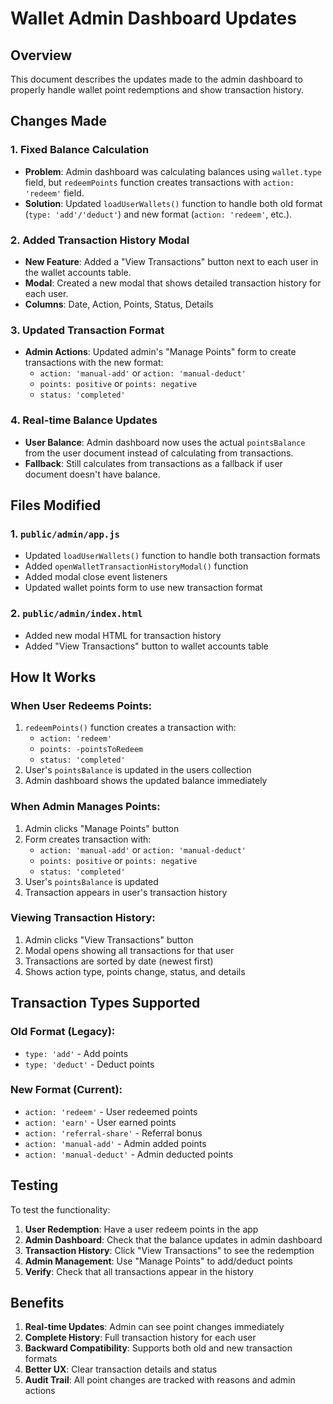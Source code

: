 # Wallet Admin Dashboard Updates

## Overview
This document describes the updates made to the admin dashboard to properly handle wallet point redemptions and show transaction history.

## Changes Made

### 1. Fixed Balance Calculation
- **Problem**: Admin dashboard was calculating balances using `wallet.type` field, but `redeemPoints` function creates transactions with `action: 'redeem'` field.
- **Solution**: Updated `loadUserWallets()` function to handle both old format (`type: 'add'/'deduct'`) and new format (`action: 'redeem'`, etc.).

### 2. Added Transaction History Modal
- **New Feature**: Added a "View Transactions" button next to each user in the wallet accounts table.
- **Modal**: Created a new modal that shows detailed transaction history for each user.
- **Columns**: Date, Action, Points, Status, Details

### 3. Updated Transaction Format
- **Admin Actions**: Updated admin's "Manage Points" form to create transactions with the new format:
  - `action: 'manual-add'` or `action: 'manual-deduct'`
  - `points: positive` or `points: negative`
  - `status: 'completed'`

### 4. Real-time Balance Updates
- **User Balance**: Admin dashboard now uses the actual `pointsBalance` from the user document instead of calculating from transactions.
- **Fallback**: Still calculates from transactions as a fallback if user document doesn't have balance.

## Files Modified

### 1. `public/admin/app.js`
- Updated `loadUserWallets()` function to handle both transaction formats
- Added `openWalletTransactionHistoryModal()` function
- Added modal close event listeners
- Updated wallet points form to use new transaction format

### 2. `public/admin/index.html`
- Added new modal HTML for transaction history
- Added "View Transactions" button to wallet accounts table

## How It Works

### When User Redeems Points:
1. `redeemPoints()` function creates a transaction with:
   - `action: 'redeem'`
   - `points: -pointsToRedeem`
   - `status: 'completed'`
2. User's `pointsBalance` is updated in the users collection
3. Admin dashboard shows the updated balance immediately

### When Admin Manages Points:
1. Admin clicks "Manage Points" button
2. Form creates transaction with:
   - `action: 'manual-add'` or `action: 'manual-deduct'`
   - `points: positive` or `points: negative`
   - `status: 'completed'`
3. User's `pointsBalance` is updated
4. Transaction appears in user's transaction history

### Viewing Transaction History:
1. Admin clicks "View Transactions" button
2. Modal opens showing all transactions for that user
3. Transactions are sorted by date (newest first)
4. Shows action type, points change, status, and details

## Transaction Types Supported

### Old Format (Legacy):
- `type: 'add'` - Add points
- `type: 'deduct'` - Deduct points

### New Format (Current):
- `action: 'redeem'` - User redeemed points
- `action: 'earn'` - User earned points
- `action: 'referral-share'` - Referral bonus
- `action: 'manual-add'` - Admin added points
- `action: 'manual-deduct'` - Admin deducted points

## Testing

To test the functionality:

1. **User Redemption**: Have a user redeem points in the app
2. **Admin Dashboard**: Check that the balance updates in admin dashboard
3. **Transaction History**: Click "View Transactions" to see the redemption
4. **Admin Management**: Use "Manage Points" to add/deduct points
5. **Verify**: Check that all transactions appear in the history

## Benefits

1. **Real-time Updates**: Admin can see point changes immediately
2. **Complete History**: Full transaction history for each user
3. **Backward Compatibility**: Supports both old and new transaction formats
4. **Better UX**: Clear transaction details and status
5. **Audit Trail**: All point changes are tracked with reasons and admin actions 